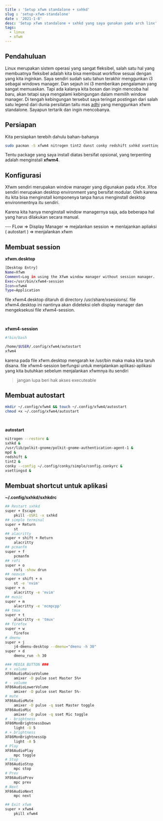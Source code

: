 ```yaml
---
title : 'Setup xfwm standalone + sxhkd'
slug : 'setup-xfwm-standalone'
date : '2021-1-8'
desc: 'Setup xfwm standalone + sxhkd yang saya gunakan pada arch linx'
tags:
  - linux
  - xfwm
---
```


## Pendahuluan
Linux merupakan sistem operasi yang sangat fleksibel, salah satu hal yang membuatnya fleksibel adalah kita bisa membuat workflow sesuai dengan yang kita inginkan.
Saya sendiri sudah satu tahun terakhir menggunkan i3 sebagai windows manager. Dan sejauh ini i3 memberikan pengalaman yang
sangat memuaskan. Tapi ada kalanya kita bosan dan ingin mencoba hal baru, akan tetapi saya mengalami kebingungan dalam memilih window manager.
Di tengah kebingungan tersebut saya teringat postingan dari salah satu legend dari dunia persilatan taitu mas 
[adhi](https://gihut.com/addy-dclxvi) yang menggunkan xfwm standalone. Sayapun tertarik dan ingin mencobanya.

## Persiapan
Kita persiapkan terebih dahulu bahan-bahanya

```bash
sudo pacman -S xfwm4 nitrogen tint2 dunst conky redshift sxhkd xsettingsd polkit-gnome
```

Tentu package yang saya install diatas bersifat opsional, yang terpenting adalah menginstall **xfwm4**.

## Konfigurasi
Xfwm sendiri merupakan window manager yang digunakan pada xfce. Xfce sendiri merupakan desktop environment yang bersifat modular.
Oleh karena itu kita bisa menginstall komponenya tanpa harus menginstall desktop environmentnya itu sendiri.

Karena kita hanya menginstall window managernya saja, ada beberapa hal yang harus dilakukan secara manual.

--- FLow
=> Display Manager => mejalankan session => menlajankan apliaksi ( autostart ) => menjalankan xfwm

## Membuat session


**xfwm.desktop**

```bash
[Desktop Entry]
Name=Xfwm
Comment=Log in using the Xfwm window manager without session manager.
Exec=/usr/bin/xfwm4-session
Icon=xfwm4
Type=Application
```

file xfwm4.desktop ditaruh di directory /usr/share/xsessions/.
file xfwm4.desktop ini nantinya akan dideteksi oleh display manager dan mengeksekusi file xfwm4-session.

<br/>

**xfwm4-session**

```bash
#!bin/bash

/home/$USER/.config/xfwm4/autostart
xfwm4
```

karena pada file xfwm.desktop mengarah ke /usr/bin maka maka kita taruh disana.
file xfwm4-session berfungsi untuk menjalankan aplikasi-aplikasi yang kita butuhkan sebelum menjalankan xfwmnya itu sendiri

> jangan lupa beri hak akses executeable

## Membuat autostart
```bash
mkdir ~/.config/xfwm4 && touch ~/.config/xfwm4/autostart
chmod +x ~/.config/xfwm4/autostart
```
<br/>

**autostart**

```bash
nitrogen --restore &
sxhkd &
/usr/lib/polkit-gnome/polkit-gnome-authentication-agent-1 &
mpd &
redshift &
tint2 &
conky --config ~/.config/conky/simple/config.conkyrc &
xsettingsd &
```

## Membuat shortcut untuk aplikasi
**~/.config/sxhkd/sxhkdrc**

```bash
## Restart sxhkd
super + Escape
	pkill -USR1 -x sxhkd
## simple terminal
super + Return
    st
## alacritty
super + shift + Return 
    alacritty
## pcmanfm
super + f
    pcmanfm
## rofi
super + o
    rofi -show drun
## neovim
super + shift + n
    st -e 'nvim'
super + n
    alacritty -e 'nvim'
## music
super + m
    alacritty -e 'ncmpcpp'
## tmux
super + t
    alacritty -e 'tmux'
## firefox
super + w
    firefox
# dmenu
super + j
    j4-dmenu-desktop --dmenu="dmenu -h 30"
super + d 
    dmenu_run -h 30

### MEDIA BUTTON ###
# + volume
XF86AudioRaiseVolume 
    amixer -D pulse sset Master 5%+
# - volume
XF86AudioLowerVolume 
    amixer -D pulse sset Master 5%-
# mute
XF86AudioMute
    amixer -D pulse -q sset Master toggle
XF86AudioMic
    amixer -D pulse -q sset Mic toggle
# - brightness
XF86MonBrightnessDown
    light -U 5
# + brightness
XF86MonBrightnessUp
    light -A 5
# Play
XF86AudioPlay
    mpc toggle
# Stop
XF86AudioStop
    mpc stop
# Prev
XF86AudioPrev
    mpc prev
# Next
XF86AudioNext
    mpc next

## Exit xfwm
super + xfwm4
    pkill xfwm4
```
